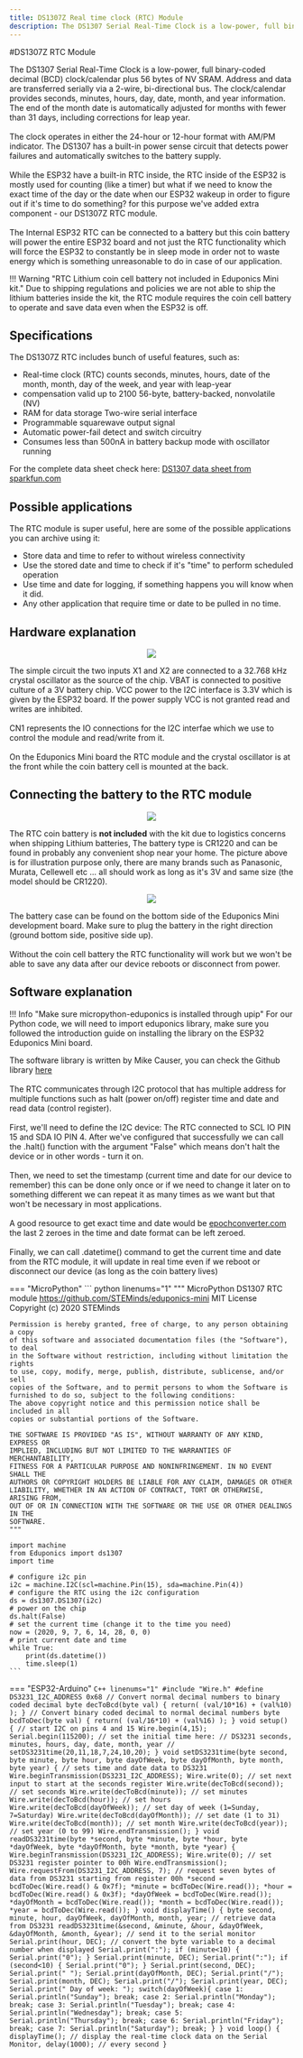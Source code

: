 ```yaml
---
title: DS1307Z Real time clock (RTC) Module
description: The DS1307 Serial Real-Time Clock is a low-power, full binary-coded decimal (BCD) clock/calendar plus 56 bytes of NV SRAM. Address and data are transferred serially via a 2-wire, bi-directional bus. The clock/calendar provides seconds, minutes, hours, day, date, month, and year information.
---
```


#DS1307Z RTC Module

The DS1307 Serial Real-Time Clock is a low-power, full binary-coded decimal (BCD) clock/calendar
plus 56 bytes of NV SRAM. Address and data are transferred serially via a 2-wire, bi-directional bus.
The clock/calendar provides seconds, minutes, hours, day, date, month, and year information. The end of
the month date is automatically adjusted for months with fewer than 31 days, including corrections for
leap year.
<br/><br/>
The clock operates in either the 24-hour or 12-hour format with AM/PM indicator. The
DS1307 has a built-in power sense circuit that detects power failures and automatically switches to the
battery supply.
<br/><br/>
While the ESP32 have a built-in RTC inside, the RTC inside of the ESP32 is mostly used for counting (like a timer) but what if we need to know the exact time of the day or the date when our ESP32 wakeup in order to figure out if it's time to do something? for this purpose we've added extra component - our DS1307Z RTC module.
<br/><br/>
The Internal ESP32 RTC can be connected to a battery but this coin battery will power the entire ESP32 board and not just the RTC functionality which will force the ESP32 to constantly be in sleep mode in order not to waste energy which is something unreasonable to do in case of our application.

!!! Warning "RTC Lithium coin cell battery not included in Eduponics Mini kit."
    Due to shipping regulations and policies we are not able to ship the lithium batteries inside the kit,
    the RTC module requires the coin cell battery to operate and save data even when the ESP32 is off.

## Specifications

The DS1307Z RTC includes bunch of useful features, such as:

* Real-time clock (RTC) counts seconds, minutes, hours, date of the month, month, day of the week, and year with leap-year
* compensation valid up to 2100 56-byte, battery-backed, nonvolatile (NV)
* RAM for data storage Two-wire serial interface
* Programmable squarewave output signal
* Automatic power-fail detect and switch circuitry
* Consumes less than 500nA in battery backup mode with oscillator running

For the complete data sheet check here: [DS1307 data sheet from sparkfun.com](https://www.sparkfun.com/datasheets/Components/DS1307.pdf)

## Possible applications

The RTC module is super useful, here are some of the possible applications you can archive using it:

* Store data and time to refer to without wireless connectivity
* Use the stored date and time to check if it's "time" to perform scheduled operation
* Use time and date for logging, if something happens you will know when it did.
* Any other application that require time or date to be pulled in no time.

## Hardware explanation

<p align="center">
  <img src="https://cdn.steminds.com/docs/kits/eduponics_mini/RTC_ DS1307_schematic.jpg">
</p>

The simple circuit the two inputs X1 and X2 are connected to a 32.768 kHz crystal oscillator as the source of the chip. VBAT is connected to positive culture of a 3V battery chip. VCC power to the I2C interface is 3.3V which is given by the ESP32 board. If the power supply VCC is not granted read and writes are inhibited.
<br/><br/>
CN1 represents the IO connections for the I2C interfae which we use to control the module and read/write from it.
<br/><br/>
On the Eduponics Mini board the RTC module and the crystal oscillator is at the front while the coin battery cell is mounted at the back.


## Connecting the battery to the RTC module

<p align="center">
  <img src="https://cdn.steminds.com/docs/kits/eduponics_mini/3V-Coin-Cell-Battery-CR1220.jpg">
</p>

The RTC coin battery is <b>not included</b> with the kit due to logistics concerns when shipping Lithium batteries, The battery type is CR1220 and can be found in probably any convenient shop near your home. The picture above is for illustration purpose only, there are many brands such as Panasonic, Murata, Cellewell etc ... all should work as long as it's 3V and same size (the model should be CR1220).

<p align="center">
  <img src="https://cdn.steminds.com/docs/kits/eduponics_mini/eduponics_mini_plugging_rtc.png">
</p>

The battery case can be found on the bottom side of the Eduponics Mini development board.
Make sure to plug the battery in the right direction (ground bottom side, positive side up).
<br/><br/>
Without the coin cell battery the RTC functionality will work but we won't be able to save any data after our device reboots or disconnect from power.

## Software explanation

!!! Info "Make sure micropython-eduponics is installed through upip"
    For our Python code, we will need to import eduponics library, make sure you followed the introduction guide on installing the library on the ESP32 Eduponics Mini board.

The software library is written by Mike Causer, you can check the Github library [here](https://github.com/mcauser/micropython-tinyrtc)
<br/><br/>
The RTC communicates through I2C protocol that has multiple address for multiple functions such as halt (power on/off) register time and date and read data (control register).
<br/><br/>
First, we'll need to define the I2C device: The RTC connected to SCL IO PIN 15 and SDA IO PIN  4.
After we've configured that successfully we can call the .halt() function with the argument "False" which means don't halt the device or in other words - turn it on.
<br/><br/>
Then, we need to set the timestamp (current time and date for our device to remember) this can be done only once or if we need to change it later on to something different we can repeat it as many times as we want but that won't be necessary in most applications.
<br/><br/>
A good resource to get exact time and date would be [epochconverter.com](https://www.epochconverter.com/) the last 2 zeroes in the time and date format can be left zeroed.
<br/><br/>
Finally, we can call .datetime() command to get the current time and date from the RTC module, it will update in real time even if we reboot or disconnect our device (as long as the coin battery lives)

=== "MicroPython"
    ``` python linenums="1"
    """
    MicroPython DS1307 RTC module
    https://github.com/STEMinds/eduponics-mini
    MIT License
    Copyright (c) 2020 STEMinds

    Permission is hereby granted, free of charge, to any person obtaining a copy
    of this software and associated documentation files (the "Software"), to deal
    in the Software without restriction, including without limitation the rights
    to use, copy, modify, merge, publish, distribute, sublicense, and/or sell
    copies of the Software, and to permit persons to whom the Software is
    furnished to do so, subject to the following conditions:
    The above copyright notice and this permission notice shall be included in all
    copies or substantial portions of the Software.

    THE SOFTWARE IS PROVIDED "AS IS", WITHOUT WARRANTY OF ANY KIND, EXPRESS OR
    IMPLIED, INCLUDING BUT NOT LIMITED TO THE WARRANTIES OF MERCHANTABILITY,
    FITNESS FOR A PARTICULAR PURPOSE AND NONINFRINGEMENT. IN NO EVENT SHALL THE
    AUTHORS OR COPYRIGHT HOLDERS BE LIABLE FOR ANY CLAIM, DAMAGES OR OTHER
    LIABILITY, WHETHER IN AN ACTION OF CONTRACT, TORT OR OTHERWISE, ARISING FROM,
    OUT OF OR IN CONNECTION WITH THE SOFTWARE OR THE USE OR OTHER DEALINGS IN THE
    SOFTWARE.
    """

    import machine
    from Eduponics import ds1307
    import time

    # configure i2c pin
    i2c = machine.I2C(scl=machine.Pin(15), sda=machine.Pin(4))
    # configure the RTC using the i2c configuration
    ds = ds1307.DS1307(i2c)
    # power on the chip
    ds.halt(False)
    # set the current time (change it to the time you need)
    now = (2020, 9, 7, 6, 14, 28, 0, 0)
    # print current date and time
    while True:
        print(ds.datetime())
        time.sleep(1)
    ```
=== "ESP32-Arduino"
    ``` C++ linenums="1"
    #include "Wire.h"
    #define DS3231_I2C_ADDRESS 0x68
    // Convert normal decimal numbers to binary coded decimal
    byte decToBcd(byte val)
    {
      return( (val/10*16) + (val%10) );
    }
    // Convert binary coded decimal to normal decimal numbers
    byte bcdToDec(byte val)
    {
      return( (val/16*10) + (val%16) );
    }
    void setup()
    {
      // start I2C on pins 4 and 15
      Wire.begin(4,15);
      Serial.begin(115200);
      // set the initial time here:
      // DS3231 seconds, minutes, hours, day, date, month, year
      // setDS3231time(20,11,18,7,24,10,20);
    }
    void setDS3231time(byte second, byte minute, byte hour, byte dayOfWeek, byte
    dayOfMonth, byte month, byte year)
    {
      // sets time and date data to DS3231
      Wire.beginTransmission(DS3231_I2C_ADDRESS);
      Wire.write(0); // set next input to start at the seconds register
      Wire.write(decToBcd(second)); // set seconds
      Wire.write(decToBcd(minute)); // set minutes
      Wire.write(decToBcd(hour)); // set hours
      Wire.write(decToBcd(dayOfWeek)); // set day of week (1=Sunday, 7=Saturday)
      Wire.write(decToBcd(dayOfMonth)); // set date (1 to 31)
      Wire.write(decToBcd(month)); // set month
      Wire.write(decToBcd(year)); // set year (0 to 99)
      Wire.endTransmission();
    }
    void readDS3231time(byte *second,
    byte *minute,
    byte *hour,
    byte *dayOfWeek,
    byte *dayOfMonth,
    byte *month,
    byte *year)
    {
      Wire.beginTransmission(DS3231_I2C_ADDRESS);
      Wire.write(0); // set DS3231 register pointer to 00h
      Wire.endTransmission();
      Wire.requestFrom(DS3231_I2C_ADDRESS, 7);
      // request seven bytes of data from DS3231 starting from register 00h
      *second = bcdToDec(Wire.read() & 0x7f);
      *minute = bcdToDec(Wire.read());
      *hour = bcdToDec(Wire.read() & 0x3f);
      *dayOfWeek = bcdToDec(Wire.read());
      *dayOfMonth = bcdToDec(Wire.read());
      *month = bcdToDec(Wire.read());
      *year = bcdToDec(Wire.read());
    }
    void displayTime()
    {
      byte second, minute, hour, dayOfWeek, dayOfMonth, month, year;
      // retrieve data from DS3231
      readDS3231time(&second, &minute, &hour, &dayOfWeek, &dayOfMonth, &month,
      &year);
      // send it to the serial monitor
      Serial.print(hour, DEC);
      // convert the byte variable to a decimal number when displayed
      Serial.print(":");
      if (minute<10)
      {
        Serial.print("0");
      }
      Serial.print(minute, DEC);
      Serial.print(":");
      if (second<10)
      {
        Serial.print("0");
      }
      Serial.print(second, DEC);
      Serial.print(" ");
      Serial.print(dayOfMonth, DEC);
      Serial.print("/");
      Serial.print(month, DEC);
      Serial.print("/");
      Serial.print(year, DEC);
      Serial.print(" Day of week: ");
      switch(dayOfWeek){
      case 1:
        Serial.println("Sunday");
        break;
      case 2:
        Serial.println("Monday");
        break;
      case 3:
        Serial.println("Tuesday");
        break;
      case 4:
        Serial.println("Wednesday");
        break;
      case 5:
        Serial.println("Thursday");
        break;
      case 6:
        Serial.println("Friday");
        break;
      case 7:
        Serial.println("Saturday");
        break;
      }
    }
    void loop()
    {
      displayTime(); // display the real-time clock data on the Serial Monitor,
      delay(1000); // every second
    }
    ```
